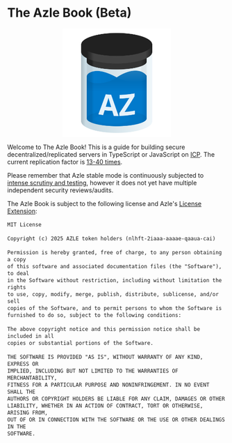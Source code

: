 # The Azle Book (Beta)

<div style="display: flex; justify-content: center">
    <img src="logo.svg" alt="The Azle Logo" height="250px" />
</div>

Welcome to The Azle Book! This is a guide for building secure decentralized/replicated servers in TypeScript or JavaScript on [ICP](https://internetcomputer.org/). The current replication factor is [13-40 times](https://dashboard.internetcomputer.org/subnets).

Please remember that Azle stable mode is continuously subjected to [intense scrutiny and testing](https://github.com/demergent-labs/azle/actions), however it does not yet have multiple independent security reviews/audits.

The Azle Book is subject to the following license and Azle's [License Extension](https://github.com/demergent-labs/azle/blob/main/LICENSE_EXTENSION.md):

```
MIT License

Copyright (c) 2025 AZLE token holders (nlhft-2iaaa-aaaae-qaaua-cai)

Permission is hereby granted, free of charge, to any person obtaining a copy
of this software and associated documentation files (the "Software"), to deal
in the Software without restriction, including without limitation the rights
to use, copy, modify, merge, publish, distribute, sublicense, and/or sell
copies of the Software, and to permit persons to whom the Software is
furnished to do so, subject to the following conditions:

The above copyright notice and this permission notice shall be included in all
copies or substantial portions of the Software.

THE SOFTWARE IS PROVIDED "AS IS", WITHOUT WARRANTY OF ANY KIND, EXPRESS OR
IMPLIED, INCLUDING BUT NOT LIMITED TO THE WARRANTIES OF MERCHANTABILITY,
FITNESS FOR A PARTICULAR PURPOSE AND NONINFRINGEMENT. IN NO EVENT SHALL THE
AUTHORS OR COPYRIGHT HOLDERS BE LIABLE FOR ANY CLAIM, DAMAGES OR OTHER
LIABILITY, WHETHER IN AN ACTION OF CONTRACT, TORT OR OTHERWISE, ARISING FROM,
OUT OF OR IN CONNECTION WITH THE SOFTWARE OR THE USE OR OTHER DEALINGS IN THE
SOFTWARE.
```
